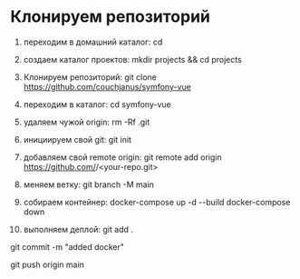 # Клонируем репозиторий
1. переходим в домашний каталог:
cd 
2. создаем каталог проектов:
mkdir projects && cd projects
3. Клонируем репозиторий:
git clone https://github.com/couchjanus/symfony-vue
4. переходим в каталог:
cd symfony-vue
5. удаляем чужой origin:
rm -Rf .git
6. инициируем свой git:
git init
7. добавляем свой remote origin:
git remote add origin https://github.com/<your-profile>/<your-repo.git> 
8. меняем ветку:
git branch -M main


9. собираем контейнер:
docker-compose up -d --build
docker-compose down

10. выполняем деплой:
git add .

git commit -m "added docker"

git push origin main


